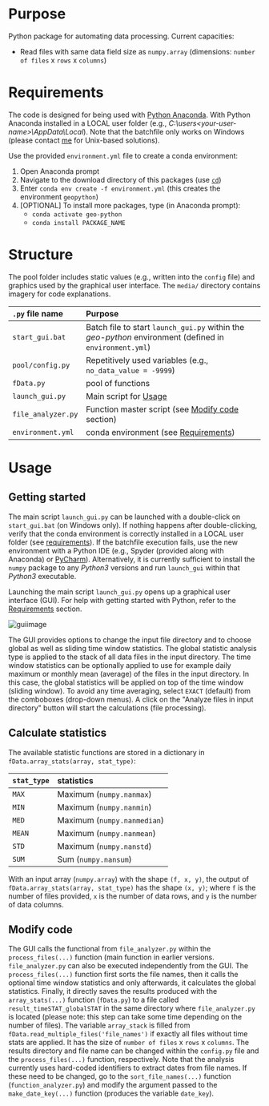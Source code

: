 # Purpose
Python package for automating data processing. Current capacities:

- Read files with same data field size as `numpy.array` (dimensions: `number of files` x `rows` x `columns`)

# Requirements<a name="requirements"></a>
The code is designed for being used with [Python Anaconda](https://www.anaconda.com/distribution/). With Python Anaconda installed in a LOCAL user folder (e.g., *C:\users\<your-user-name>\AppData\Local*). Note that the batchfile only works on Windows (please contact [me](https://sebastian-schwindt.org/contact.html) for Unix-based solutions).
 
Use the provided `environment.yml` file to create a conda environment:

1. Open Anaconda prompt
1. Navigate to the download directory of this packages (use [`cd`](https://www.digitalcitizen.life/command-prompt-how-use-basic-commands))
1. Enter `conda env create -f environment.yml` (this creates the environment `geopython`)
1. [OPTIONAL] To install more packages, type (in Anaconda prompt):
    - `conda activate geo-python`
    - `conda install PACKAGE_NAME`
    

# Structure

The pool folder includes static values (e.g., written into the `config` file) and graphics used by the graphical user interface. The `media/` directory contains imagery for code explanations.

| `.py` file name | Purpose |
|:----------------|:--------|
|`start_gui.bat` | Batch file to start `launch_gui.py` within the *geo-python* environment (defined in `environment.yml`) |
|`pool/config.py` | Repetitively used variables (e.g., `no_data_value = -9999`) |
|`fData.py` | pool of functions |
|`launch_gui.py` | Main script for [Usage](#usage)|
|`file_analyzer.py`| Function master script (see [Modify code](modc) section) |
|`environment.yml`| conda environment (see [Requirements](#requirements))|

# Usage<a name="usage"></a>
## Getting started
The main script `launch_gui.py` can be launched with a double-click on `start_gui.bat` (on Windows only). If nothing happens after double-clicking, verify that the conda environment is correctly installed in a LOCAL user folder (see [requirements](#requirements)).  If the batchfile execution fails, use the new environment with a Python IDE (e.g., Spyder (provided along with Anaconda) or [PyCharm](https://www.jetbrains.com/de-de/pycharm/download/#section=windows)). Alternatively, it is currently sufficient to install the `numpy` package to any *Python3* versions and run `launch_gui` within that *Python3* executable.

Launching the main script `launch_gui.py` opens up a graphical user interface (GUI). For help with getting started with Python, refer to the [Requirements](#requirements) section.

![guiimage](https://github.com/sschwindt/dirtx/raw/master/media/gui.png)

The GUI provides options to change the input file directory and to choose global as well as sliding time window statistics. The global statistic analysis type is applied to the stack of all data files in the input directory. The time window statistics can be optionally applied to use for example daily maximum or monthly mean (average) of the files in the input directory. In this case, the global statistics will be applied on top of the time window (sliding window).
To avoid any time averaging, select `EXACT` (default) from the comboboxes (drop-down menus).
A click on the "Analyze files in input directory" button will start the calculations (file processing).


## Calculate statistics
The available statistic functions are stored in a dictionary in  `fData.array_stats(array, stat_type)`:

| `stat_type` | statistics |
|:------------|:--------|
|`MAX` | Maximum (`numpy.nanmax`) |
|`MIN` | Maximum (`numpy.nanmin`) |
|`MED` | Maximum (`numpy.nanmedian`) |
|`MEAN` | Maximum (`numpy.nanmean`) |
|`STD` | Maximum (`numpy.nanstd`) |
|`SUM` | Sum (`numpy.nansum`) |

With an input array (`numpy.array`) with the shape `(f, x, y)`, the output of `fData.array_stats(array, stat_type)` has the shape `(x, y)`; where `f` is the number of files provided, `x` is the number of data rows, and `y` is the number of data columns. 

## Modify code<a name="modc"></a>
The GUI calls the functional from `file_analyzer.py` within the `process_files(...)` function (main function in earlier versions.
`file_analyzer.py` can also be executed independently from the GUI. The `process_files(...)` function first sorts the file names, then it calls the optional time window statistics and only afterwards, it calculates the global statistics. Finally, it directly saves the results produced with the `array_stats(...)` function (`fData.py`) to a file called `result_timeSTAT_globalSTAT` in the same directory where `file_analyzer.py` is located (please note: this step can take some time depending on the number of files).
The variable `array_stack` is filled from `fData.read_multiple_files('file_names')` if exactly all files without time stats are applied. It has the size of `number of files` x `rows` x `columns`.
The results directory and file name can be changed within the `config.py` file and the `process_files(...)` function, respectively.
Note that the analysis currently uses hard-coded identifiers to extract dates from file names. If these need to be changed, go to the `sort_file_names(...)` function (`function_analyzer.py`) and modify the argument passed to the `make_date_key(...)` function (produces the variable `date_key`).

